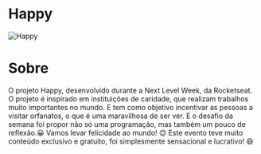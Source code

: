 # Happy

![Happy](https://user-images.githubusercontent.com/59374587/95769432-3c361a00-0c8e-11eb-8ce7-9ee9a66f32af.png)

# Sobre
O projeto Happy, desenvolvido durante a Next Level Week, da Rocketseat.
O projeto é inspirado em instituições de caridade, que realizam trabalhos muito importantes no mundo. E tem como objetivo incentivar as pessoas a visitar orfanatos, o que é uma maravilhosa de ser ver.
E o desafio da semana foi propor não só uma programação, mas também um pouco de reflexão.😀
Vamos levar felicidade ao mundo! 😊
Este evento teve muito conteúdo exclusivo e gratuito, foi simplesmente sensacional e lucrativo! 😄


